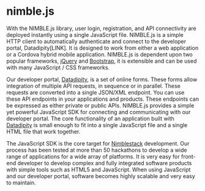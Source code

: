 # nimble.js
With the NIMBLE.js library, user login, registration, and API connectivity are deployed instantly using a single JavaScript file. NIMBLE.js is a simple HTTP client to automatically authenticate and connect to the developer portal, Datadipity[LINK]. It is designed to work from either a web application or a Cordova hybrid mobile application. NIMBLE.js is dependent upon two popular frameworks, [jQuery](http://jquery.com) and [Bootstrap](http://getbootstrap.com), it is extensible and can be used with many JavaScript / CSS frameworks. 

Our developer portal, [Datadipity](https://datadipity.com), is a set of online forms. These forms allow integration of multiple API requests, in sequence or in parallel. These requests are converted into a single JSON/XML endpoint. You can use these API endpoints in your applications and products. These endpoints can be expressed as either private or public APIs.
NIMBLE.js provides a simple yet powerful JavaScript SDK for connecting and communicating with our developer portal. The core functionality of an application built with [Datadipity](https://datadipity.com) is small enough to fit into a single JavaScript file and a single HTML file that work together.

The JavaScript SDK is the core target for [Nimblestack](http://nimblestack.io) development. Our process has been tested at more than 50 hackathons to develop a wide range of applications for a wide array of platforms. It is very easy for front-end developer to develop complex and fully integrated software products with simple tools such as HTML5 and JavaScript. When using JavaScript and our developer portal, software becomes highly scalable and very easy to maintain. 
